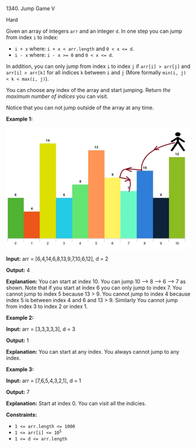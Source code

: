 1340\. Jump Game V

Hard

Given an array of integers `arr` and an integer `d`. In one step you can jump from index `i` to index:

*   `i + x` where: `i + x < arr.length` and `0 < x <= d`.
*   `i - x` where: `i - x >= 0` and `0 < x <= d`.

In addition, you can only jump from index `i` to index `j` if `arr[i] > arr[j]` and `arr[i] > arr[k]` for all indices `k` between `i` and `j` (More formally `min(i, j) < k < max(i, j)`).

You can choose any index of the array and start jumping. Return _the maximum number of indices_ you can visit.

Notice that you can not jump outside of the array at any time.

**Example 1:**

![](meta-chart.jpeg)

**Input:** arr = [6,4,14,6,8,13,9,7,10,6,12], d = 2

**Output:** 4

**Explanation:** You can start at index 10. You can jump 10 --> 8 --> 6 --> 7 as shown. Note that if you start at index 6 you can only jump to index 7. You cannot jump to index 5 because 13 > 9. You cannot jump to index 4 because index 5 is between index 4 and 6 and 13 > 9. Similarly You cannot jump from index 3 to index 2 or index 1.

**Example 2:**

**Input:** arr = [3,3,3,3,3], d = 3

**Output:** 1

**Explanation:** You can start at any index. You always cannot jump to any index.

**Example 3:**

**Input:** arr = [7,6,5,4,3,2,1], d = 1

**Output:** 7

**Explanation:** Start at index 0. You can visit all the indicies.

**Constraints:**

*   `1 <= arr.length <= 1000`
*   <code>1 <= arr[i] <= 10<sup>5</sup></code>
*   `1 <= d <= arr.length`